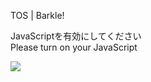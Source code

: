 TOS | Barkle!

JavaScriptを有効にしてください  
Please turn on your JavaScript

![](/static-assets/splash.png?1728456926504)